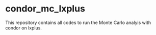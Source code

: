 # condor_mc_lxplus
This repository contains all codes to run the Monte Carlo analyis with condor on lxplus.
